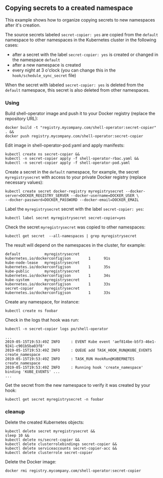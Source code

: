 ## Copying secrets to a created namespace

This example shows how to organize copying secrets to new namespaces after it's creation.

The source secrets labeled `secret-copier: yes` are copied from the `default` namespace to other namespaces in the Kubernetes cluster in the following cases:
* after a secret with the label `secret-copier: yes` is created or changed in the namespace `default`
* after a new namespace is created
* every night at 3 o'clock (you can change this in the `hook/schedule_sync_secret` file)

When the secret with labeled `secret-copier: yes` is deleted from the `default` namespace, this secret is also deleted from other namespaces.

### Using

Build shell-operator image and push it to your Docker registry (replace the repository URL):
```shell
docker build -t "registry.mycompany.com/shell-operator:secret-copier" . &&
docker push registry.mycompany.com/shell-operator:secret-copier
```

Edit image in shell-operator-pod.yaml and apply manifests:

```shell
kubectl create ns secret-copier &&
kubectl -n secret-copier apply -f shell-operator-rbac.yaml &&
kubectl -n secret-copier apply -f shell-operator-pod.yaml
```

Create a secret in the `default` namespace, for example, the secret `myregistrysecret` with access to your private Docker registry (replace necessary values):
```shell
kubectl create secret docker-registry myregistrysecret --docker-server=DOCKER_REGISTRY_SERVER --docker-username=DOCKER_USER \
--docker-password=DOCKER_PASSWORD --docker-email=DOCKER_EMAIL
```

Label the `myregistrysecret` secret with the label `secret-copier: yes`:
```shell
kubectl label secret myregistrysecret secret-copier=yes
```

Check the secret `myregistrysecret` was copied to other namespaces:
```shell
kubectl get secret  --all-namespaces | grep myregistrysecret
```

The result will depend on the namespaces in the cluster, for example:
```
default           myregistrysecret                                 kubernetes.io/dockerconfigjson        1      91s
kube-node-lease   myregistrysecret                                 kubernetes.io/dockerconfigjson        1      35s
kube-public       myregistrysecret                                 kubernetes.io/dockerconfigjson        1      34s
kube-system       myregistrysecret                                 kubernetes.io/dockerconfigjson        1      33s
secret-copier     myregistrysecret                                 kubernetes.io/dockerconfigjson        1      33s
```

Create any namespace, for instance:

```
kubectl create ns foobar
```

Check in the logs that hook was run:

```
kubectl -n secret-copier logs po/shell-operator

...
2019-05-15T19:53:49Z INFO     : EVENT Kube event 'aef814be-b5f3-46e1-9241-c901b5ba03f8'
2019-05-15T19:53:49Z INFO     : QUEUE add TASK_HOOK_RUN@KUBE_EVENTS create_namespace
2019-05-15T19:53:49Z INFO     : TASK_RUN HookRun@KUBERNETES create_namespace
2019-05-15T19:53:49Z INFO     : Running hook 'create_namespace' binding 'KUBE_EVENTS' ...
...
```

Get the secret from the new namespace to verify it was created by your hook:

```
kubectl get secret myregistrysecret -n foobar
```

### cleanup

Delete the created Kubernetes objects:
```
kubectl delete secret myregistrysecret &&
sleep 10 &&
kubectl delete ns/secret-copier &&
kubectl delete clusterrolebindings secret-copier &&
kubectl delete serviceaccounts secret-copier-acc &&
kubectl delete clusterrole secret-copier
```

Delete the Docker image:
```
docker rmi registry.mycompany.com/shell-operator:secret-copier
```
